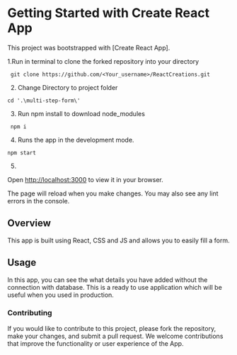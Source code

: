 # Getting Started with Create React App

This project was bootstrapped with [Create React App].

1.Run in terminal to clone the forked repository into your directory
```
 git clone https://github.com/<Your_username>/ReactCreations.git
```
2. Change Directory to project folder
```
cd '.\multi-step-form\'
```
3. Run npm install to download node_modules
```
 npm i
```

4. Runs the app in the development mode.
```
npm start
```

5.
Open [http://localhost:3000](http://localhost:3000) to view it in your browser.

The page will reload when you make changes.
You may also see any lint errors in the console.

## Overview

This app is built using React, CSS and JS and allows you to easily fill a form.

## Usage 
In this app, you can see the what details you have added without the connection with database.
This is a ready to use application which will be useful when you used in production. 

### Contributing

If you would like to contribute to this project, please fork the repository, make your changes, and submit a pull request. We welcome contributions that improve the functionality or user experience of the App.
